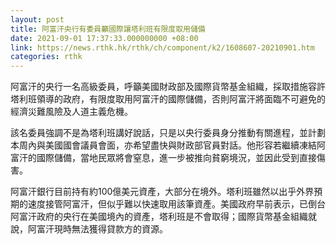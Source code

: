 ```yaml
---
layout: post
title: 阿富汗央行有委員籲國際讓塔利班有限度取用儲備
date: 2021-09-01 17:37:33.000000000 +08:00
link: https://news.rthk.hk/rthk/ch/component/k2/1608607-20210901.htm
categories: rthk
---
```


阿富汗的央行一名高級委員，呼籲美國財政部及國際貨幣基金組織，採取措施容許塔利班領導的政府，有限度取用阿富汗的國際儲備，否則阿富汗將面臨不可避免的經濟災難風險及人道主義危機。

該名委員強調不是為塔利班講好說話，只是以央行委員身分推動有關進程，並計劃本周內與美國國會議員會面，亦希望盡快與財政部官員對話。他形容若繼續凍結阿富汗的國際儲備，當地民眾將會窒息，進一步被推向貧窮境況，並因此受到直接傷害。

阿富汗銀行目前持有約100億美元資產，大部分在境外。塔利班雖然以出乎外界預期的速度接管阿富汗，但似乎難以快速取用該筆資產。美國政府早前表示，已倒台阿富汗政府的央行在美國境內的資產，塔利班是不會取得；國際貨幣基金組織就說，阿富汗現時無法獲得貸款方的資源。
